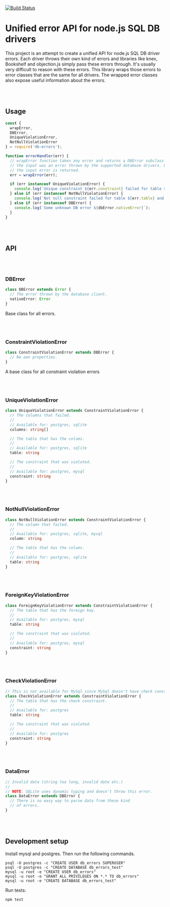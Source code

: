 [![Build Status](https://travis-ci.org/Vincit/db-errors.svg?branch=master)](https://travis-ci.org/Vincit/db-errors)

# Unified error API for node.js SQL DB drivers

This project is an attempt to create a unified API for node.js SQL DB driver errors. Each driver 
throws their own kind of errors and libraries like knex, Bookshelf and objection.js simply
pass these errors through. It's usually very difficult to reason with these errors. This
library wraps those errors to error classes that are the same for all drivers. The wrapped
error classes also expose useful information about the errors.

<br>
<br>

## Usage

```js
const {
  wrapError,
  DBError,
  UniqueViolationError,
  NotNullViolationError
} = require('db-errors');

function errorHandler(err) {
  // wrapError function takes any error and returns a DBError subclass instance if
  // the input was an error thrown by the supported database drivers. Otherwise
  // the input error is returned.
  err = wrapError(err);

  if (err instanceof UniqueViolationError) {
    console.log(`Unique constraint ${err.constraint} failed for table ${err.table} and columns ${err.columns}`);
  } else if (err instanceof NotNullViolationError) {
    console.log(`Not null constraint failed for table ${err.table} and column ${err.column}`);
  } else if (err instanceof DBError) {
    console.log(`Some unknown DB error ${dbError.nativeError}`);
  }
}
```

<br>
<br>

## API

<br>
<br>

### DBError

```ts
class DBError extends Error {
  // The error thrown by the database client.
  nativeError: Error
}
```

Base class for all errors.

<br>
<br>

### ConstraintViolationError

```ts
class ConstraintViolationError extends DBError {
  // No own properties.
}
```

A base class for all constraint violation errors

<br>
<br>

### UniqueViolationError

```ts
class UniqueViolationError extends ConstraintViolationError {
  // The columns that failed.
  //
  // Available for: postgres, sqlite
  columns: string[]

  // The table that has the colums.
  //
  // Available for: postgres, sqlite
  table: string

  // The constraint that was violated.
  //
  // Available for: postgres, mysql
  constraint: string
}
```

<br>
<br>

### NotNullViolationError

```ts
class NotNullViolationError extends ConstraintViolationError {
  // The column that failed.
  //
  // Available for: postgres, sqlite, mysql
  column: string

  // The table that has the colums.
  //
  // Available for: postgres, sqlite
  table: string
}
```

<br>
<br>

### ForeignKeyViolationError

```ts
class ForeignKeyViolationError extends ConstraintViolationError {
  // The table that has the foreign key.
  //
  // Available for: postgres, mysql
  table: string

  // The constraint that was violated.
  //
  // Available for: postgres, mysql
  constraint: string
}
```

<br>
<br>

### CheckViolationError

```ts
// This is not available for MySql since MySql doesn't have check constraints.
class CheckViolationError extends ConstraintViolationError {
  // The table that has the check constraint.
  //
  // Available for: postgres
  table: string

  // The constraint that was violated.
  //
  // Available for: postgres
  constraint: string
}
```

<br>
<br>

### DataError

```ts
// Invalid data (string too long, invalid date etc.)
//
// NOTE: SQLite uses dynamic typing and doesn't throw this error.
class DataError extends DBError {
  // There is no easy way to parse data from these kind
  // of errors.
}
```

<br>
<br>


## Development setup

Install mysql and postgres. Then run the following commands.

```shell
psql -U postgres -c "CREATE USER db_errors SUPERUSER"
psql -U postgres -c "CREATE DATABASE db_errors_test"
mysql -u root -e "CREATE USER db_errors"
mysql -u root -e "GRANT ALL PRIVILEGES ON *.* TO db_errors"
mysql -u root -e "CREATE DATABASE db_errors_test"
```

Run tests:

```shell
npm test
```
